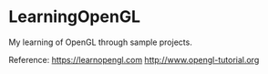 # LearningOpenGL
My learning of OpenGL through sample projects.

Reference:
https://learnopengl.com
http://www.opengl-tutorial.org
